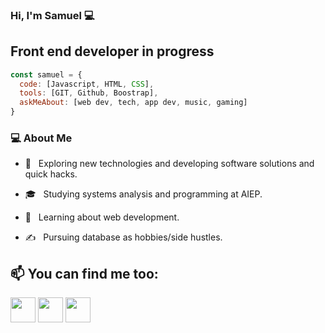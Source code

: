 ### Hi, I'm Samuel 💻
 <h2> Front end developer in progress</h2>
 
```js
const samuel = {
  code: [Javascript, HTML, CSS],
  tools: [GIT, Github, Boostrap],
  askMeAbout: [web dev, tech, app dev, music, gaming] 
}
```
<h3>💻 About Me </h3>

- 🤔 &nbsp; Exploring new technologies and developing software solutions and quick hacks.

- 🎓 &nbsp; Studying systems analysis and programming at AIEP.

- 🌱 &nbsp; Learning about web development.

- ✍️ &nbsp; Pursuing database as hobbies/side hustles.

## 📫 You can find me too:

[<img src="https://raw.githubusercontent.com/Raymo111/Raymo111/master/socials/linkedin.png" height="40em" align="center" />](https://linkedin.com/in/samuel-arandia)
[<img src="https://raw.githubusercontent.com/Raymo111/Raymo111/master/socials/twitter.svg" height="40em" align="center" />](https://twitter.com/arandia_samuel)
[<img src="https://raw.githubusercontent.com/Raymo111/Raymo111/master/socials/instagram.svg" height="40em" align="center" />](https://instagram.com/samuel_arandia)


<!--
**samuelArandia/samuelarandia** is a ✨ _special_ ✨ repository because its `README.md` (this file) appears on your GitHub profile.

Here are some ideas to get you started:

- 🔭 I’m currently working on ...
- 🌱 I’m currently learning ...
- 👯 I’m looking to collaborate on ...
- 🤔 I’m looking for help with ...
- 💬 Ask me about ...
- 📫 How to reach me: ...
- 😄 Pronouns: ...
- ⚡ Fun fact: ...
-->
